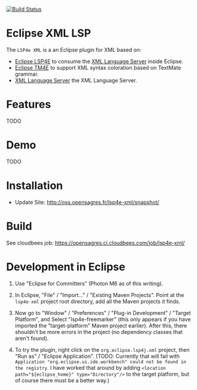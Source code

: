 [![Build Status](https://secure.travis-ci.org/angelozerr/lsp4e-xml.png)](http://travis-ci.org/angelozerr/lsp4e-xml)

Eclipse XML LSP
===========================

The `LSP4e XML` is a an Eclipse plugin for XML based on:

* [Eclipse LSP4E](https://projects.eclipse.org/projects/technology.lsp4e) to consume the [XML Language Server](https://github.com/angelozerr/xml-languageserver) inside Eclipse.
* [Eclipse TM4E](https://projects.eclipse.org/projects/technology.tm4e) to support XML syntax coloration based on TextMate grammar. 
* [XML Language Server](https://github.com/angelozerr/xml-languageserver) the XML Language Server.

Features
===========================

TODO
 
Demo
===========================

TODO
 
Installation
===========================

 * Update Site: http://oss.opensagres.fr/lsp4e-xml/snapshot/

Build
===========================

See cloudbees job: https://opensagres.ci.cloudbees.com/job/lsp4e-xml/

Development in Eclipse
======================

1. Use "Eclipse for Committers" (Photon M6 as of this writing).

2. In Eclipse, "File" / "Import..." / "Existing Maven Projects". Point at the `lsp4e-xml` project root directory, add all the Maven projects it finds.

3. Now go to "Window" / "Preferences" / "Plug-in Development" / "Target Platform", and Select "lsp4e-freemarker" (this only appears if you have imported the "target-platform" Maven project earlier).
   After this, there shouldn't be more errors in the project (no dependency classes that aren't found).

4. To try the plugin, right click on the `org.eclipse.lsp4j.xml` project, then "Run as" / "Eclipse Application".
   (TODO: Currently that will fail with `Application "org.eclipse.ui.ide.workbench" could not be found in the registry`. I have worked that around by adding 
   `<location path="${eclipse_home}" type="Directory"/>` to the target platform, but of course there must be a better way.)
